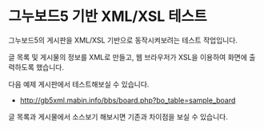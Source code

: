 그누보드5 기반 XML/XSL 테스트
=============================

그누보드5의 게시판을 XML/XSL 기반으로 동작시켜보려는 
테스트 작업입니다.

글 목록 및 게시물의 정보를 XML로 만들고, 
웹 브라우저가 XSL을 이용하여 화면에 출력하도록 했습니다.

다음 예제 게시판에서 테스트해보실 수 있습니다.
- http://gb5xml.mabin.info/bbs/board.php?bo_table=sample_board

글 목록과 게시물에서 소스보기 해보시면 기존과 차이점을 보실 수 있습니다.
